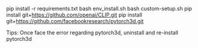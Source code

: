 pip install -r requirements.txt
bash env_install.sh
bash custom-setup.sh
pip install git+https://github.com/openai/CLIP.git
pip install git+https://github.com/facebookresearch/pytorch3d.git


Tips: Once face the error regarding pytorch3d, uninstall and re-install pytorch3d

